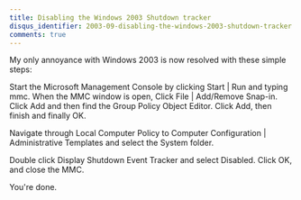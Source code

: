 ```yaml
---
title: Disabling the Windows 2003 Shutdown tracker
disqus_identifier: 2003-09-disabling-the-windows-2003-shutdown-tracker
comments: true
---
```


My only annoyance with Windows 2003 is now resolved with these simple steps:

Start the Microsoft Management Console by clicking Start | Run and typing mmc. When the MMC window is open, Click File | Add/Remove Snap-in. Click Add and then find the Group Policy Object Editor. Click Add, then finish and finally OK.

Navigate through Local Computer Policy to Computer Configuration | Administrative Templates and select the System folder.

Double click Display Shutdown Event Tracker and select Disabled. Click OK, and close the MMC.

You're done.
